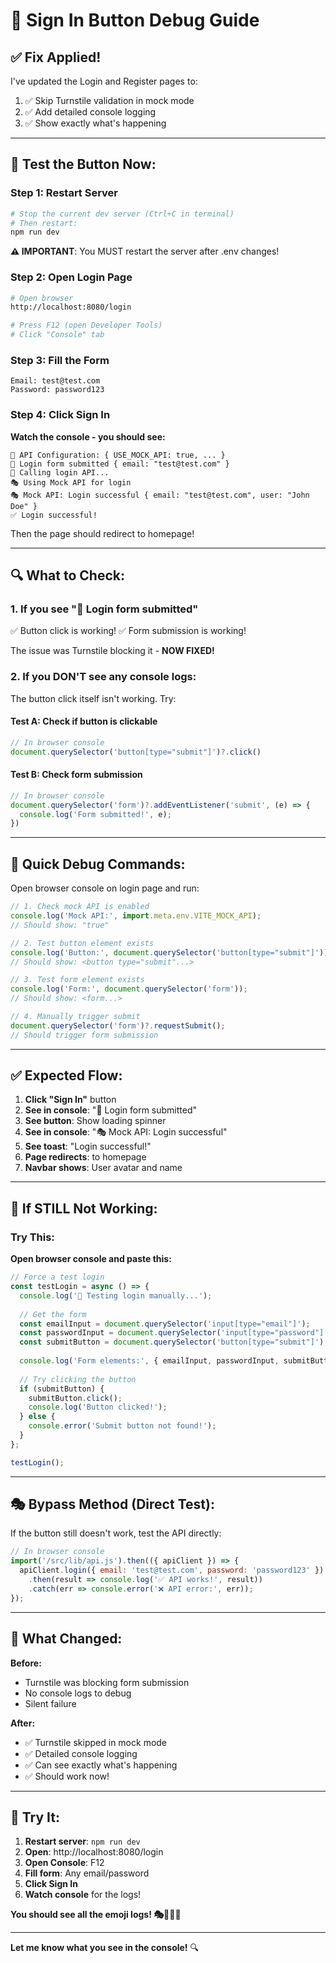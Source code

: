 # 🐛 Sign In Button Debug Guide

## ✅ **Fix Applied!**

I've updated the Login and Register pages to:
1. ✅ Skip Turnstile validation in mock mode
2. ✅ Add detailed console logging
3. ✅ Show exactly what's happening

---

## 🧪 **Test the Button Now:**

### **Step 1: Restart Server**

```bash
# Stop the current dev server (Ctrl+C in terminal)
# Then restart:
npm run dev
```

**⚠️ IMPORTANT**: You MUST restart the server after .env changes!

### **Step 2: Open Login Page**

```bash
# Open browser
http://localhost:8080/login

# Press F12 (open Developer Tools)
# Click "Console" tab
```

### **Step 3: Fill the Form**

```
Email: test@test.com
Password: password123
```

### **Step 4: Click Sign In**

**Watch the console - you should see:**

```
🔧 API Configuration: { USE_MOCK_API: true, ... }
🔐 Login form submitted { email: "test@test.com" }
📡 Calling login API...
🎭 Using Mock API for login
🎭 Mock API: Login successful { email: "test@test.com", user: "John Doe" }
✅ Login successful!
```

Then the page should redirect to homepage!

---

## 🔍 **What to Check:**

### **1. If you see "🔐 Login form submitted"**
✅ Button click is working!
✅ Form submission is working!

The issue was Turnstile blocking it - **NOW FIXED!**

### **2. If you DON'T see any console logs:**

The button click itself isn't working. Try:

#### **Test A: Check if button is clickable**
```javascript
// In browser console
document.querySelector('button[type="submit"]')?.click()
```

#### **Test B: Check form submission**
```javascript
// In browser console  
document.querySelector('form')?.addEventListener('submit', (e) => {
  console.log('Form submitted!', e);
})
```

---

## 🎯 **Quick Debug Commands:**

Open browser console on login page and run:

```javascript
// 1. Check mock API is enabled
console.log('Mock API:', import.meta.env.VITE_MOCK_API);
// Should show: "true"

// 2. Test button element exists
console.log('Button:', document.querySelector('button[type="submit"]'));
// Should show: <button type="submit"...>

// 3. Test form element exists  
console.log('Form:', document.querySelector('form'));
// Should show: <form...>

// 4. Manually trigger submit
document.querySelector('form')?.requestSubmit();
// Should trigger form submission
```

---

## ✅ **Expected Flow:**

1. **Click "Sign In"** button
2. **See in console**: "🔐 Login form submitted"
3. **See button**: Show loading spinner
4. **See in console**: "🎭 Mock API: Login successful"  
5. **See toast**: "Login successful!"
6. **Page redirects**: to homepage
7. **Navbar shows**: User avatar and name

---

## 🔧 **If STILL Not Working:**

### **Try This:**

**Open browser console and paste this:**

```javascript
// Force a test login
const testLogin = async () => {
  console.log('🧪 Testing login manually...');
  
  // Get the form
  const emailInput = document.querySelector('input[type="email"]');
  const passwordInput = document.querySelector('input[type="password"]');
  const submitButton = document.querySelector('button[type="submit"]');
  
  console.log('Form elements:', { emailInput, passwordInput, submitButton });
  
  // Try clicking the button
  if (submitButton) {
    submitButton.click();
    console.log('Button clicked!');
  } else {
    console.error('Submit button not found!');
  }
};

testLogin();
```

---

## 🎭 **Bypass Method (Direct Test):**

If the button still doesn't work, test the API directly:

```javascript
// In browser console
import('/src/lib/api.js').then(({ apiClient }) => {
  apiClient.login({ email: 'test@test.com', password: 'password123' })
    .then(result => console.log('✅ API works!', result))
    .catch(err => console.error('❌ API error:', err));
});
```

---

## 📝 **What Changed:**

**Before:**
- Turnstile was blocking form submission
- No console logs to debug
- Silent failure

**After:**
- ✅ Turnstile skipped in mock mode
- ✅ Detailed console logging
- ✅ Can see exactly what's happening
- ✅ Should work now!

---

## 🚀 **Try It:**

1. **Restart server**: `npm run dev`
2. **Open**: http://localhost:8080/login
3. **Open Console**: F12
4. **Fill form**: Any email/password
5. **Click Sign In**
6. **Watch console** for the logs!

**You should see all the emoji logs! 🎭🔐📡✅**

---

**Let me know what you see in the console!** 🔍
